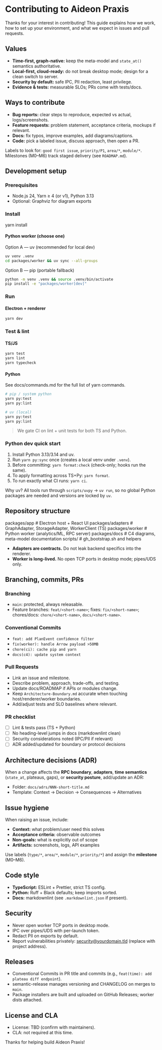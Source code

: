 # Contributing to Aideon Praxis

Thanks for your interest in contributing! This guide explains how we work, how to set up your
environment, and what we expect in issues and pull requests.

## Values

- **Time-first, graph-native:** keep the meta-model and `state_at()` semantics authoritative.
- **Local-first, cloud-ready:** do not break desktop mode; design for a clean switch to server.
- **Security by default:** safe IPC, PII redaction, least privilege.
- **Evidence & tests:** measurable SLOs; PRs come with tests/docs.

## Ways to contribute

- **Bug reports:** clear steps to reproduce, expected vs actual, logs/screenshots.
- **Feature requests:** problem statement, acceptance criteria, mockups if relevant.
- **Docs:** fix typos, improve examples, add diagrams/captions.
- **Code:** pick a labeled issue, discuss approach, then open a PR.

Labels to look for: `good first issue`, `priority/P1`, `area/*`, `module/*`. Milestones (M0–M6)
track staged delivery (see `ROADMAP.md`).

## Development setup

### Prerequisites

- Node.js 24, Yarn ≥ 4 (or v1), Python 3.13
- Optional: Graphviz for diagram exports

### Install

yarn install

#### Python worker (choose one)

Option A — uv (recommended for local dev)

```bash
uv venv .venv
cd packages/worker && uv sync --all-groups
```

Option B — pip (portable fallback)

```bash
python -m venv .venv && source .venv/bin/activate
pip install -e "packages/worker[dev]"
```

### Run

#### Electron + renderer

```bash
yarn dev
```

### Test & lint

#### TS/JS

```bash
yarn test
yarn lint
yarn typecheck
```

#### Python

See docs/commands.md for the full list of yarn commands.

```bash
# pip / system python
yarn py:test
yarn py:lint

# uv (local)
yarn py:test
yarn py:lint
```

> We gate CI on lint + unit tests for both TS and Python.

### Python dev quick start

1. Install Python 3.13/3.14 and uv.
2. Run `yarn py:sync` once (creates a local venv under `.venv`).
3. Before committing: `yarn format:check` (check-only; hooks run the same).
4. To apply formatting across TS+Py: `yarn format`.
5. To run exactly what CI runs: `yarn ci`.

Why uv? All tools run through `scripts/uvpy` → `uv run`, so no global Python packages are needed and versions are locked by `uv`.

## Repository structure

packages/app # Electron host + React UI packages/adapters # GraphAdapter, StorageAdapter,
WorkerClient (TS) packages/worker # Python worker (analytics/ML, RPC server) packages/docs # C4
diagrams, meta-model documentation scripts/ # gh_bootstrap.sh and helpers

- **Adapters are contracts.** Do not leak backend specifics into the renderer.
- **Worker is long-lived.** No open TCP ports in desktop mode; pipes/UDS only.

## Branching, commits, PRs

### Branching

- `main`: protected, always releasable.
- Feature branches: `feat/<short-name>`; fixes: `fix/<short-name>`; chores/docs:
  `chore/<short-name>`, `docs/<short-name>`.

### Conventional Commits

- `feat: add PlanEvent confidence filter`
- `fix(worker): handle Arrow payload >50MB`
- `chore(ci): cache pip and yarn`
- `docs(c4): update system context`

### Pull Requests

- Link an issue and milestone.
- Describe problem, approach, trade-offs, and testing.
- Update docs/ROADMAP if APIs or modules change.
- Keep `Architecture-Boundary.md` accurate when touching host/renderer/worker boundaries.
- Add/adjust tests and SLO baselines where relevant.

### PR checklist

- [ ] Lint & tests pass (TS + Python)
- [ ] No heading-level jumps in docs (markdownlint clean)
- [ ] Security considerations noted (IPC/PII if relevant)
- [ ] ADR added/updated for boundary or protocol decisions

## Architecture decisions (ADR)

When a change affects the **RPC boundary**, **adapters**, **time semantics** (`state_at`, plateaus,
gaps), or **security posture**, add/update an ADR:

- Folder: `docs/adrs/NNN-short-title.md`
- Template: Context → Decision → Consequences → Alternatives

## Issue hygiene

When raising an issue, include:

- **Context:** what problem/user need this solves
- **Acceptance criteria:** observable outcomes
- **Non-goals:** what is explicitly out of scope
- **Artifacts:** screenshots, logs, API examples

Use labels (`type/*`, `area/*`, `module/*`, `priority/*`) and assign the **milestone** (M0–M6).

## Code style

- **TypeScript:** ESLint + Prettier, strict TS config.
- **Python:** Ruff + Black defaults; keep imports sorted.
- **Docs:** markdownlint (see `.markdownlint.json` if present).

## Security

- Never open worker TCP ports in desktop mode.
- IPC over pipes/UDS with per-launch token.
- Redact PII on exports by default.
- Report vulnerabilities privately: <security@yourdomain.tld> (replace with project address).

## Releases

- Conventional Commits in PR title and commits (e.g., `feat(time): add plateau diff endpoint`).
- semantic-release manages versioning and CHANGELOG on merges to `main`.
- Package installers are built and uploaded on GitHub Releases; worker dists attached.

## License and CLA

- License: TBD (confirm with maintainers).
- CLA: not required at this time.

Thanks for helping build Aideon Praxis!
